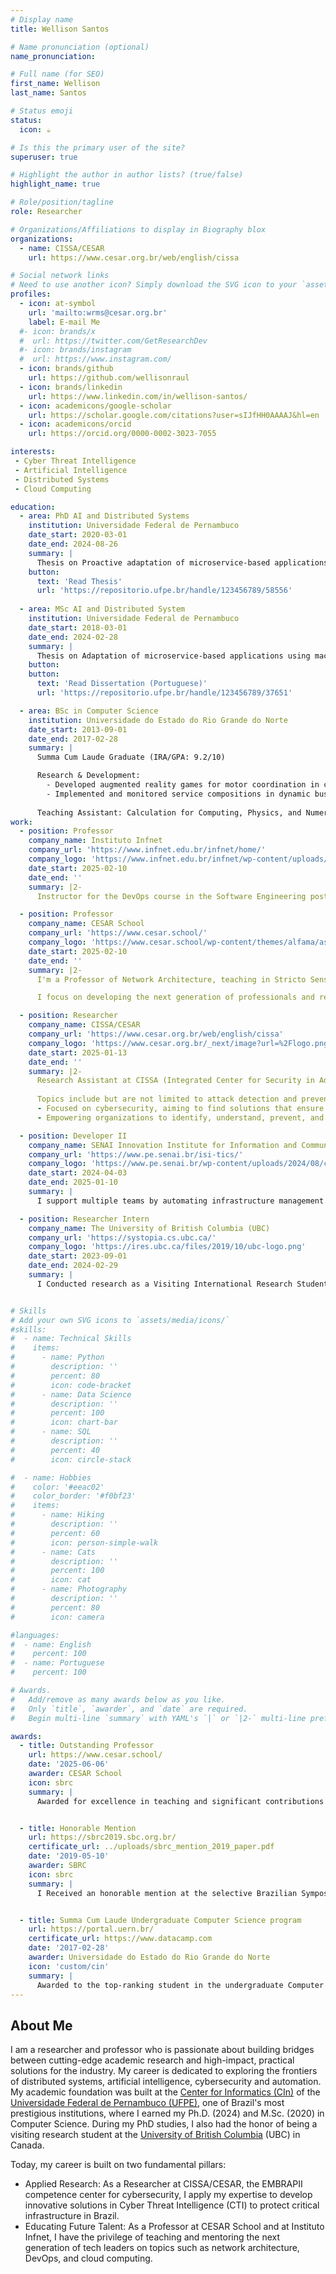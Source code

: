 ```yaml
---
# Display name
title: Wellison Santos

# Name pronunciation (optional)
name_pronunciation: 

# Full name (for SEO)
first_name: Wellison
last_name: Santos

# Status emoji
status:
  icon: ☕️

# Is this the primary user of the site?
superuser: true

# Highlight the author in author lists? (true/false)
highlight_name: true

# Role/position/tagline
role: Researcher

# Organizations/Affiliations to display in Biography blox
organizations:
  - name: CISSA/CESAR
    url: https://www.cesar.org.br/web/english/cissa

# Social network links
# Need to use another icon? Simply download the SVG icon to your `assets/media/icons/` folder.
profiles:
  - icon: at-symbol
    url: 'mailto:wrms@cesar.org.br'
    label: E-mail Me
  #- icon: brands/x
  #  url: https://twitter.com/GetResearchDev
  #- icon: brands/instagram
  #  url: https://www.instagram.com/
  - icon: brands/github
    url: https://github.com/wellisonraul
  - icon: brands/linkedin
    url: https://www.linkedin.com/in/wellison-santos/
  - icon: academicons/google-scholar
    url: https://scholar.google.com/citations?user=sIJfHH0AAAAJ&hl=en
  - icon: academicons/orcid
    url: https://orcid.org/0000-0002-3023-7055

interests:
 - Cyber Threat Intelligence
 - Artificial Intelligence
 - Distributed Systems
 - Cloud Computing

education:
  - area: PhD AI and Distributed Systems
    institution: Universidade Federal de Pernambuco
    date_start: 2020-03-01
    date_end: 2024-08-26
    summary: |
      Thesis on Proactive adaptation of microservice-based applications. Supervised by [Nelson Rosa](https://www.cin.ufpe.br/~nsr/) and [George Cavalcanti](https://darmiton.com/). Published papers at one Springer journal, one Elsevier journal and one IEEE conference. The computer science program ranks among the top seven most esteemed programs in Brazil
    button:
      text: 'Read Thesis'
      url: 'https://repositorio.ufpe.br/handle/123456789/58556'
      
  - area: MSc AI and Distributed System
    institution: Universidade Federal de Pernambuco
    date_start: 2018-03-01
    date_end: 2024-02-28
    summary: |
      Thesis on Adaptation of microservice-based applications using machine learning. Supervised by [Nelson Rosa](https://www.cin.ufpe.br/~nsr/) and [George Cavalcanti](https://darmiton.com/). Published papers at one SBRC conference. The computer science program ranks among the top seven most esteemed programs in Brazil
    button:
    button:
      text: 'Read Dissertation (Portuguese)'
      url: 'https://repositorio.ufpe.br/handle/123456789/37651'

  - area: BSc in Computer Science
    institution: Universidade do Estado do Rio Grande do Norte
    date_start: 2013-09-01
    date_end: 2017-02-28
    summary: |
      Summa Cum Laude Graduate (IRA/GPA: 9.2/10)

      Research & Development: 
        - Developed augmented reality games for motor coordination in children; 
        - Implemented and monitored service compositions in dynamic business environments, focusing on runtime verification with formal techniques.
        
      Teaching Assistant: Calculation for Computing, Physics, and Numerical Calculation.
work:
  - position: Professor
    company_name: Instituto Infnet
    company_url: 'https://www.infnet.edu.br/infnet/home/'
    company_logo: 'https://www.infnet.edu.br/infnet/wp-content/uploads/sites/18/2021/10/infnet-30-horizontal-padrao@300x-8-2048x529.png'
    date_start: 2025-02-10
    date_end: ''
    summary: |2-
      Instructor for the DevOps course in the Software Engineering postgraduate program at MIT, with a focus on the .NET platform. Also served as Instructor for the LPIC-1 Fundamentals and Administration and LPIC-1 Advanced Administration courses in the Network Engineering postgraduate program at MIT.

  - position: Professor
    company_name: CESAR School
    company_url: 'https://www.cesar.school/'
    company_logo: 'https://www.cesar.school/wp-content/themes/alfama/assets/img/marca.svg'
    date_start: 2025-02-10
    date_end: ''
    summary: |2-
      I'm a Professor of Network Architecture, teaching in Stricto Sensu (Undergraduate, Master's and PhD programs). 

      I focus on developing the next generation of professionals and researchers in exciting fields like Cybersecurity, Artificial Intelligence, Adaptive Systems, and Cloud Computing.

  - position: Researcher
    company_name: CISSA/CESAR
    company_url: 'https://www.cesar.org.br/web/english/cissa'
    company_logo: 'https://www.cesar.org.br/_next/image?url=%2Flogo.png&w=128&q=75'
    date_start: 2025-01-13
    date_end: ''
    summary: |2-
      Research Assistant at CISSA (Integrated Center for Security in Advanced Systems) at CESAR, where I focus on enhancing cybersecurity solutions through research in distributed systems and artificial intelligence.
      
      Topics include but are not limited to attack detection and prevention analysis, threat mining, forensic analysis, incident response, and correlations of anomalous behaviors in networks and systems.
      - Focused on cybersecurity, aiming to find solutions that ensure the security and integrity of people’s interactions in the digital environment.
      - Empowering organizations to identify, understand, prevent, and respond more effectively to known and unknown threats.

  - position: Developer II
    company_name: SENAI Innovation Institute for Information and Communication Technologies
    company_url: 'https://www.pe.senai.br/isi-tics/'
    company_logo: 'https://www.pe.senai.br/wp-content/uploads/2024/08/cropped-Marcas-Sistema-FIEPE-SENAI_colorida.png'
    date_start: 2024-04-03
    date_end: 2025-01-10
    summary: |
      I support multiple teams by automating infrastructure management and streamlining processes. My expertise includes creating scalable cloud environments (AWS), containerisation (Docker), and workflow automation. I also configure services, manage databases, set up VPNs, and work with identity providers. Additionally, I utilise CI/CD tools (Jenkins, GitHub Actions) for efficient deployments and leverage Python for automation.

  - position: Researcher Intern 
    company_name: The University of British Columbia (UBC)
    company_url: 'https://systopia.cs.ubc.ca/'
    company_logo: 'https://ires.ubc.ca/files/2019/10/ubc-logo.png'
    date_start: 2023-09-01
    date_end: 2024-02-29
    summary: |
      I Conducted research as a Visiting International Research Student (VIRS) at the [Systopia Lab](https://systopia.cs.ubc.ca/), focusing on the design and development of novel solutions for bottleneck detection in microservices within dynamic production environments. Applied skills in Root Cause and Anomaly Detection, Microservices, and Graph Neural Networks. Gained hands-on experience with Linux, Kubernetes, and Virtual Machines.


# Skills
# Add your own SVG icons to `assets/media/icons/`
#skills:
#  - name: Technical Skills
#    items:
#      - name: Python
#        description: ''
#        percent: 80
#        icon: code-bracket
#      - name: Data Science
#        description: ''
#        percent: 100
#        icon: chart-bar
#      - name: SQL
#        description: ''
#        percent: 40
#        icon: circle-stack

#  - name: Hobbies
#    color: '#eeac02'
#    color_border: '#f0bf23'
#    items:
#      - name: Hiking
#        description: ''
#        percent: 60
#        icon: person-simple-walk
#      - name: Cats
#        description: ''
#        percent: 100
#        icon: cat
#      - name: Photography
#        description: ''
#        percent: 80
#        icon: camera

#languages:
#  - name: English
#    percent: 100
#  - name: Portuguese
#    percent: 100

# Awards.
#   Add/remove as many awards below as you like.
#   Only `title`, `awarder`, and `date` are required.
#   Begin multi-line `summary` with YAML's `|` or `|2-` multi-line prefix and indent 2 spaces below.

awards:
  - title: Outstanding Professor
    url: https://www.cesar.school/
    date: '2025-06-06'
    awarder: CESAR School
    icon: sbrc
    summary: |
      Awarded for excellence in teaching and significant contributions to the Cybersecurity undergraduate course at CESAR School. This recognition highlights a commitment to fostering student engagement.


  - title: Honorable Mention
    url: https://sbrc2019.sbc.org.br/
    certificate_url: ../uploads/sbrc_mention_2019_paper.pdf
    date: '2019-05-10'
    awarder: SBRC
    icon: sbrc
    summary: |
      I Received an honorable mention at the selective Brazilian Symposium on Computer Networks and Distributed Systems (SBRC) 2019 for my paper on TrendsBot. This work explores the use of data stream processing to verify the veracity of Telegram messages, contributing to the fight against misinformation. The recognition highlights the paper's originality and potential impact in the field of real-time data analysis and misinformation detection.


  - title: Summa Cum Laude Undergraduate Computer Science program
    url: https://portal.uern.br/
    certificate_url: https://www.datacamp.com
    date: '2017-02-28'
    awarder: Universidade do Estado do Rio Grande do Norte
    icon: 'custom/cin'
    summary: |
      Awarded to the top-ranking student in the undergraduate Computer Science program, recognizing exceptional academic performance throughout my studies. 
---
```


## About Me

I am a researcher and professor who is passionate about building bridges between cutting-edge academic research and high-impact, practical solutions for the industry. My career is dedicated to exploring the frontiers of distributed systems, artificial intelligence, cybersecurity and automation. My academic foundation was built at the [Center for Informatics (CIn)](https://portal.cin.ufpe.br/) of the [Universidade Federal de Pernambuco (UFPE)](https://www.ufpe.br/), one of Brazil's most prestigious institutions, where I earned my Ph.D. (2024) and M.Sc. (2020) in Computer Science. During my PhD studies, I also had the honor of being a visiting research student at the [University of British Columbia](https://www.ubc.ca/) (UBC) in Canada. 

Today, my career is built on two fundamental pillars:

- Applied Research: As a Researcher at CISSA/CESAR, the EMBRAPII competence center for cybersecurity, I apply my expertise to develop innovative solutions in Cyber Threat Intelligence (CTI) to protect critical infrastructure in Brazil.
- Educating Future Talent: As a Professor at CESAR School and at Instituto Infnet, I have the privilege of teaching and mentoring the next generation of tech leaders on topics such as network architecture, DevOps, and cloud computing.